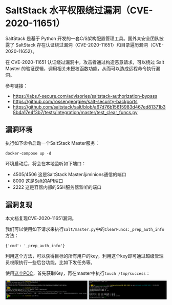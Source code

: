 # SaltStack 水平权限绕过漏洞（CVE-2020-11651）

SaltStack 是基于 Python 开发的一套C/S架构配置管理工具。国外某安全团队披露了 SaltStack 存在认证绕过漏洞（CVE-2020-11651）和目录遍历漏洞（CVE-2020-11652）。

在 CVE-2020-11651 认证绕过漏洞中，攻击者通过构造恶意请求，可以绕过 Salt Master 的验证逻辑，调用相关未授权函数功能，从而可以造成远程命令执行漏洞。

参考链接：

- https://labs.f-secure.com/advisories/saltstack-authorization-bypass
- https://github.com/rossengeorgiev/salt-security-backports
- https://github.com/saltstack/salt/blob/a67d76b15615983d467ed81371b38b4a17e4f3b7/tests/integration/master/test_clear_funcs.py

## 漏洞环境

执行如下命令启动一个SaltStack Master服务：

```
docker-compose up -d
```

环境启动后，将会在本地监听如下端口：

- 4505/4506 这是SaltStack Master与minions通信的端口
- 8000 这是Salt的API端口
- 2222 这是容器内部的SSH服务器监听的端口

## 漏洞复现

本文档复现CVE-2020-11651漏洞。

我们可以使用如下请求来执行`salt/master.py`中的`ClearFuncs:_prep_auth_info`方法：

```
{'cmd': '_prep_auth_info'}
```

利用这个方法，可以获得目标的所有用户的key，利用这个key即可通过超级管理员权限执行一些后台功能，比如下发任务等。

使用[这个POC](https://github.com/dozernz/cve-2020-11651)，首先获取Key，再在master中执行`touch /tmp/success`：

![](1.png)
